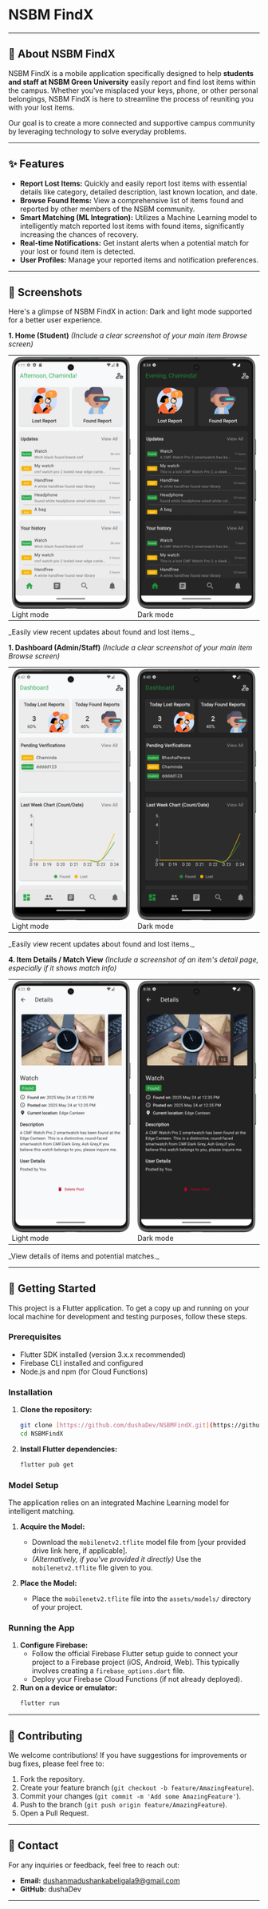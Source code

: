 # NSBM FindX

---

## 🎯 About NSBM FindX

NSBM FindX is a mobile application specifically designed to help **students and staff at NSBM Green University** easily report and find lost items within the campus. Whether you've misplaced your keys, phone, or other personal belongings, NSBM FindX is here to streamline the process of reuniting you with your lost items.

Our goal is to create a more connected and supportive campus community by leveraging technology to solve everyday problems.

---

## ✨ Features

* **Report Lost Items:** Quickly and easily report lost items with essential details like category, detailed description, last known location, and date.
* **Browse Found Items:** View a comprehensive list of items found and reported by other members of the NSBM community.
* **Smart Matching (ML Integration):** Utilizes a Machine Learning model to intelligently match reported lost items with found items, significantly increasing the chances of recovery.
* **Real-time Notifications:** Get instant alerts when a potential match for your lost or found item is detected.
* **User Profiles:** Manage your reported items and notification preferences.

---

## 📸 Screenshots

Here's a glimpse of NSBM FindX in action:
Dark and light mode supported for a better user experience.

**1. Home (Student)**
*(Include a clear screenshot of your main item Browse screen)*
<table>
  <tr>
    <td>
      <img src="screenshots/light/home.png" width="250">
      <br>
      Light mode
    </td>
    <td>
      <img src="screenshots/dark/home.png" width="250">
      <br>
      Dark mode
    </td>
  </tr>
</table>
_Easily view recent updates about found and lost items._


**1. Dashboard (Admin/Staff)**
*(Include a clear screenshot of your main item Browse screen)*
<table>
  <tr>
    <td>
      <img src="screenshots/light/dashboard.png" width="250">
      <br>
     Light mode
    </td>
    <td>
      <img src="screenshots/dark/dashboard.png" width="250">
      <br>
      Dark mode
    </td>
  </tr>
</table>
_Easily view recent updates about found and lost items._

**4. Item Details / Match View**
*(Include a screenshot of an item's detail page, especially if it shows match info)*
<table>
  <tr>
    <td>
      <img src="screenshots/light/details.png" width="250">
      <br>
     Light mode
    </td>
    <td>
      <img src="screenshots/dark/post_details.png" width="250">
      <br>
      Dark mode
    </td>
  </tr>
</table>
_View details of items and potential matches._

---

## 🚀 Getting Started

This project is a Flutter application. To get a copy up and running on your local machine for development and testing purposes, follow these steps.

### Prerequisites

* Flutter SDK installed (version 3.x.x recommended)
* Firebase CLI installed and configured
* Node.js and npm (for Cloud Functions)

### Installation

1.  **Clone the repository:**
    ```bash
    git clone [https://github.com/dushaDev/NSBMFindX.git](https://github.com/dushaDev/NSBMFindX.git)
    cd NSBMFindX
    ```

2.  **Install Flutter dependencies:**
    ```bash
    flutter pub get
    ```

### Model Setup

The application relies on an integrated Machine Learning model for intelligent matching.

1.  **Acquire the Model:**
    * Download the `mobilenetv2.tflite` model file from [your provided drive link here, if applicable].
    * *(Alternatively, if you've provided it directly)* Use the `mobilenetv2.tflite` file given to you.

2.  **Place the Model:**
    * Place the `mobilenetv2.tflite` file into the `assets/models/` directory of your project.

### Running the App

1.  **Configure Firebase:**
    * Follow the official Firebase Flutter setup guide to connect your project to a Firebase project (iOS, Android, Web). This typically involves creating a `firebase_options.dart` file.
    * Deploy your Firebase Cloud Functions (if not already deployed).
2.  **Run on a device or emulator:**
    ```bash
    flutter run
    ```

---

## 🤝 Contributing

We welcome contributions! If you have suggestions for improvements or bug fixes, please feel free to:

1.  Fork the repository.
2.  Create your feature branch (`git checkout -b feature/AmazingFeature`).
3.  Commit your changes (`git commit -m 'Add some AmazingFeature'`).
4.  Push to the branch (`git push origin feature/AmazingFeature`).
5.  Open a Pull Request.

---

## 📧 Contact

For any inquiries or feedback, feel free to reach out:

* **Email:** dushanmadushankabeligala9@gmail.com
* **GitHub:** dushaDev

---